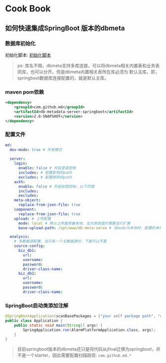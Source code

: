 # Cook Book

## 如何快速集成SpringBoot 版本的dbmeta
### 数据库初始化
初始化脚本: [初始化脚本](../db/script/db-metadata-2.0.sql)
> ps: 库名不限。dbmeta支持多库连接，可以将dbmeta相关内置表和业务表同库，也可以分开。但是dbmeta内置相关表所在库必须为
> 默认主库。即，springboot数据库连接配置的，就是默认主库。

### maven pom依赖
```xml
<dependency>
    <groupId>com.github.md</groupId>
    <artifactId>db-metadata-server-springboot</artifactId>
    <version>2.0-SNAPSHOT</version>
</dependency>
```

### 配置文件
```yaml
md:
  dev-mode: true # 开发模式
  
  server:
    login:
      enable: false # 开启登录控制
      includes: # 配置影响的path
      excludes: # 配置排除的path
    auth:
      enable: false # 开启权限控制，以下同理
      includes:
      excludes:
    meta-object:
      replace-from-json-file: true
    component:
      replace-from-json-file: true
    upload: # 上传配置
      mode: local # 默认上传服务器本地。当为其他值时需要自行扩展
      base-upload-path: /opt/www/db-meta-serve # 当mode为本地时，配置的本地上传根路径

  analysis:
    # 多数据源配置，当只有一个主数据源时，下面可以不要
    source-config:
      biz_db1:
        url: 
        username:
        password:
        driver-class-name:
      biz_db2:
        url:
        username:
        password:
        driver-class-name:

```

### SpringBoot启动类添加注解
```java
@SpringBootApplication(scanBasePackages = {"your self package path", "com.github.md.*"})
public class Application {
    public static void main(String[] args) {
        SpringApplication.run(AlarmPlatformApplication.class, args);
    }
}
```
> 目前springboot版本的dbmeta还只是将代码从jfinal迁移为springboot，并不是一个starter，因此需要配置扫描路径: `com.github.md.*`
